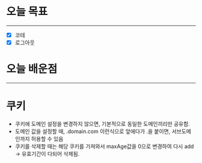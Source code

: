 # 오늘 목표

---

- [x]  코테
- [x]  로그아웃

# 오늘 배운점

---

# 쿠키

- 쿠키에 도메인 설정을 변경하지 않으면, 기본적으로 동일한 도메인끼리만 공유함.
- 도메인 값을 설정할 때, .domain.com 이런식으로 앞에다가 .을 붙이면, 서브도메인까지 허용할 수 있음
- 쿠키를 삭제할 때는 해당 쿠키를 가져와서 maxAge값을 0으로 변경하여 다시 add
→ 유효기간이 다되어 삭제됨.